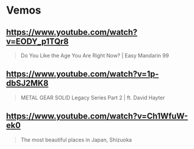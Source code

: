 # Vemos

## https://www.youtube.com/watch?v=EODY_p1TQr8

> Do You Like the Age You Are Right Now? | Easy Mandarin 99

## https://www.youtube.com/watch?v=1p-dbSJ2MK8 

> METAL GEAR SOLID Legacy Series Part 2 | ft. David Hayter


## https://www.youtube.com/watch?v=Ch1WfuW-ek0

> The most beautiful places in Japan, Shizuoka 
